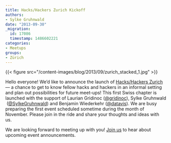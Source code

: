 ```yaml
---
title: Hacks/Hackers Zurich Kickoff
authors:
- Sylke Gruhnwald
date: "2013-09-30"
_migration:
  id: 17086
  timestamp: 1486602221
categories:
- Meetups
groups:
- Zürich
---
```


{{< figure src="/content-images/blog/2013/09/zurich\_stacked\_1.jpg" >}}

Hello everyone! We&#8217;d like to announce the launch of [Hacks/Hackers Zurich][1] — a chance to get to know fellow hacks and hackers in an informal setting and plan out possibilities for future meet-ups! This first Swiss chapter is launched with the support of Laurian Gridinoc ([@gridinoc][2]), Sylke Gruhnwald  ([@SylkeGruhnwald][3]) and Benjamin Wiederkehr ([@datavis][4]). We are busy preparing the first event scheduled sometime during the month of November. Please join in the ride and share your thoughts and ideas with us.

We are looking forward to meeting up with you! [Join us][1] to hear about upcoming event announcements.

 [1]: http://www.meetup.com/Hacks-Hackers-Zurich/
 [2]: http://twitter.com/gridinoc
 [3]: http://twitter.com/SylkeGruhnwald
 [4]: http://twitter.com/datavis
